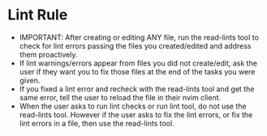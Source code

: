 # Lint Rule

- IMPORTANT: After creating or editing ANY file, run the read-lints tool to
  check for lint errors passing the files you created/edited and address them
  proactively.
- If lint warnings/errors appear from files you did not create/edit, ask the
  user if they want you to fix those files at the end of the tasks you were
  given.
- If you fixed a lint error and recheck with the read-lints tool and get the
  same error, tell the user to reload the file in their nvim client.
- When the user asks to run lint checks or run lint tool, do not use the
  read-lints tool. However if the user asks to fix the lint errors, or fix the
  lint errors in a file, then use the read-lints tool.
